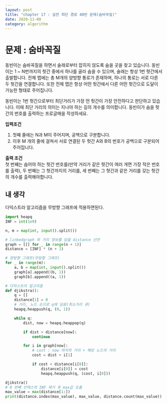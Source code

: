 ```yaml
---
layout: post
title: "chapter 17 : 실전 최단 경로 40번 문제(숨바꼭질)"
date: 2020-11-08
category: algorithm
---
```

# 문제 : 숨바꼭질
동빈이는 숨바꼭질을 하면서 술래로부터 잡히지 않도록 숨을 곳을 찾고 있습니다. 동빈이는 1 ~ N번까지의 헛간 중에서 하나를 골라 숨을 수 있으며, 술래는 항상 1번 헛간에서 출발합니다. 전체 맵에는 총 M개의 양방향 통로가 존재하며, 하나의 통로는 서로 다른 두 헛간을 연결합니다. 또한 전체 맵은 항상 어떤 헛간에서 다른 어떤 헛간으로 도달이 가능한 형태로 주어집니다.   

동빈이는 1번 헛간으로부터 최단거리가 가장 먼 헛간이 가장 안전하다고 판단하고 있습니다. 이때 최단 거리의 의미는 지나야 하는 길의 개수를 의미합니다. 동빈이가 숨을 헛간의 번호를 출력하는 프로글매을 작성하세요.   

**입력조건**
1. 첫째 줄에는 N과 M이 주어지며, 공백으로 구분합니다.   
2. 이후 M 개의 줄에 걸쳐서 서로 연결된 두 헛간 A와 B의 번호가 공백으로 구분되어 주어집니다.   

**출력 조건**   
첫 번쨰는 숨어야 하는 헛간 번호를(만약 거리가 같은 헛간이 여러 개면 가장 작은 번호를 출력), 두 번째는 그 헛간까지의 거리를, 세 번째는 그 헛간과 같은 거리를 갖는 헛간의 개수를 출력해야합니다.

## 내 생각
다익스트라 알고리즘을 무방향 그래프에 적용하면된다. 

```python
import heapq
INF = int(1e9)

n, m = map(int, input().split())

# linkedgraph 와 거리 정보를 담을 distance 선언
graph = [[] for _ in range(n + 1)]
distance = [INF] * (n + 1)

# 양방향 그래프(무방향 그래프)
for _ in range(m):
    a, b = map(int, input().split())
    graph[a].append((b, 1))
    graph[b].append((a, 1))

# 다익스트라 알고리즘
def djikstra():
    q = []
    distance[1] = 0
    # 거리, 노드 순으로 q에 담음(최소거리 큐)
    heapq.heappush(q, (0, 1))

    while q:
        dist, now = heapq.heappop(q)

        if dist > distance[now]:
            continue

        for i in graph[now]:
            # cost : now 까지의 거리 + 해당 노드의 거리
            cost = dist + i[1]

            if cost < distance[i[0]]:
                distance[i[0]] = cost
                heapq.heappush(q, (cost, i[0]))

djikstra()
# 0 번쨰 인덱스의 INF 제거 후 max값 도출
max_value = max(distance[1:])
print(distance.index(max_value), max_value, distance.count(max_value))
```